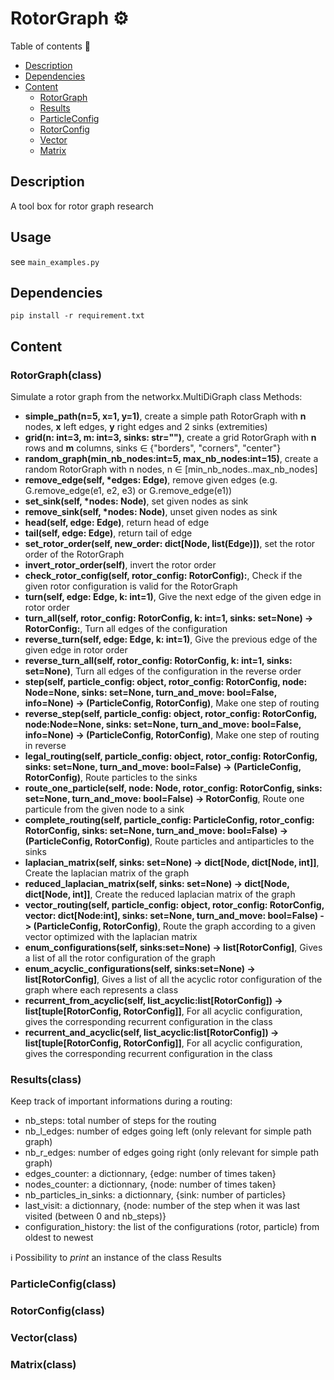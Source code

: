 # RotorGraph :gear:

Table of contents :bookmark:
- [Description](Description)
- [Dependencies](Dependencies)
- [Content](Content)
  - [RotorGraph](Rotorgraph)
  - [Results](Results)
  - [ParticleConfig](ParticleConfig)
  - [RotorConfig](RotorConfig)
  - [Vector](Vector)
  - [Matrix](Matrix)

## Description

A tool box for rotor graph research

## Usage

see `main_examples.py`

## Dependencies

`pip install -r requirement.txt`

## Content

### RotorGraph(class)
Simulate a rotor graph from the networkx.MultiDiGraph class
Methods:
* **simple_path(n=5, x=1, y=1)**, create a simple path RotorGraph with **n** nodes, **x** left edges, **y** right edges and 2 sinks (extremities)
* **grid(n: int=3, m: int=3, sinks: str="")**, create a grid RotorGraph with **n** rows and **m** columns, sinks &in; {"borders", "corners", "center"}
* **random_graph(min_nb_nodes:int=5, max_nb_nodes:int=15)**, create a random RotorGraph with n nodes, n &in; [min_nb_nodes..max_nb_nodes]
* **remove_edge(self, *edges: Edge)**, remove given edges (e.g. G.remove_edge(e1, e2, e3) or G.remove_edge(e1))
* **set_sink(self, \*nodes: Node)**, set given nodes as sink
* **remove_sink(self, \*nodes: Node)**, unset given nodes as sink
* **head(self, edge: Edge)**, return head of edge
* **tail(self, edge: Edge)**, return tail of edge
* **set_rotor_order(self, new_order: dict[Node, list(Edge)])**, set the rotor order of the RotorGraph
* **invert_rotor_order(self)**, invert the rotor order
* **check_rotor_config(self, rotor_config: RotorConfig):**, Check if the given rotor configuration is valid for the RotorGraph
* **turn(self, edge: Edge, k: int=1)**, Give the next edge of the given edge in rotor order
* **turn_all(self, rotor_config: RotorConfig, k: int=1, sinks: set=None) -> RotorConfig:**, Turn all edges of the configuration
* **reverse_turn(self, edge: Edge, k: int=1)**, Give the previous edge of the given edge in rotor order
* **reverse_turn_all(self, rotor_config: RotorConfig, k: int=1, sinks: set=None)**, Turn all edges of the configuration in the reverse order
* **step(self, particle_config: object, rotor_config: RotorConfig, node: Node=None, sinks: set=None, turn_and_move: bool=False, info=None) -> (ParticleConfig, RotorConfig)**, Make one step of routing
* **reverse_step(self, particle_config: object, rotor_config: RotorConfig, node:Node=None, sinks: set=None, turn_and_move: bool=False, info=None) -> (ParticleConfig, RotorConfig)**, Make one step of routing in reverse
* **legal_routing(self, particle_config: object, rotor_config: RotorConfig, sinks: set=None, turn_and_move: bool=False) -> (ParticleConfig, RotorConfig)**, Route particles to the sinks
* **route_one_particle(self, node: Node, rotor_config: RotorConfig, sinks: set=None, turn_and_move: bool=False) -> RotorConfig**, Route one particule from the given node to a sink
* **complete_routing(self, particle_config: ParticleConfig, rotor_config: RotorConfig, sinks: set=None, turn_and_move: bool=False) -> (ParticleConfig, RotorConfig)**, Route particles and antiparticles to the sinks
* **laplacian_matrix(self, sinks: set=None) -> dict[Node, dict[Node, int]]**, Create the laplacian matrix of the graph
* **reduced_laplacian_matrix(self, sinks: set=None) -> dict[Node, dict[Node, int]]**, Create the reduced laplacian matrix of the graph
* **vector_routing(self, particle_config: object, rotor_config: RotorConfig, vector: dict[Node:int], sinks: set=None, turn_and_move: bool=False) -> (ParticleConfig, RotorConfig)**, Route the graph according to a given vector optimized with the laplacian matrix
* **enum_configurations(self, sinks:set=None) -> list[RotorConfig]**, Gives a list of all the rotor configuration of the graph
* **enum_acyclic_configurations(self, sinks:set=None) -> list[RotorConfig]**, Gives a list of all the acyclic rotor configuration of the graph where each represents a class
* **recurrent_from_acyclic(self, list_acyclic:list[RotorConfig]) -> list[tuple[RotorConfig, RotorConfig]]**, For all acyclic configuration, gives the corresponding recurrent configuration in the class
* **recurrent_and_acyclic(self, list_acyclic:list[RotorConfig]) -> list[tuple[RotorConfig, RotorConfig]]**, For all acyclic configuration, gives the corresponding recurrent configuration in the class

### Results(class)

Keep track of important informations during a routing:
- nb_steps: total number of steps for the routing
- nb_l_edges: number of edges going left (only relevant for simple path graph)
- nb_r_edges: number of edges going right (only relevant for simple path graph)
- edges_counter: a dictionnary, {edge: number of times taken}
- nodes_counter: a dictionnary, {node: number of times taken}
- nb_particles_in_sinks: a dictionnary, {sink: number of particles}
- last_visit: a dictionnary, {node: number of the step when it was last visited (between 0 and nb_steps)}
- configuration_history: the list of the configurations (rotor, particle) from oldest to newest

ℹ️ Possibility to *print* an instance of the class Results

### ParticleConfig(class)

### RotorConfig(class)

### Vector(class)

### Matrix(class)
